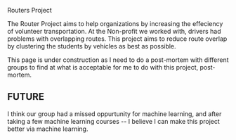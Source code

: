 Routers Project

The Router Project aims to help organizations by increasing the effeciency of volunteer transportation. At the Non-profit we worked with, drivers had problems with overlapping routes. This project aims to reduce route overlap by clustering the students by vehicles as best as possible.

This page is under construction as I need to do a post-mortem with different groups to find at what is acceptable for me to do with this project, post-mortem.

FUTURE
--------
I think our group had a missed oppurtunity for machine learning, and after taking a few machine learning courses -- I believe I can make this project better via machine learning.

